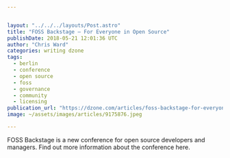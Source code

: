 ```yaml
---


layout: "../../../layouts/Post.astro"
title: "FOSS Backstage – For Everyone in Open Source"
publishDate: 2018-05-21 12:01:36 UTC
author: "Chris Ward"
categories: writing dzone
tags:
  - berlin
  - conference
  - open source
  - foss
  - governance
  - community
  - licensing
publication_url: "https://dzone.com/articles/foss-backstage-for-everyone-in-open-source"
image: ~/assets/images/articles/9175876.jpeg

---
```

FOSS Backstage is a new conference for open source developers and managers. Find out more information about the conference here.

